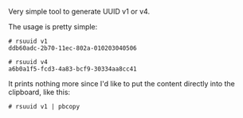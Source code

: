 Very simple tool to generate UUID v1 or v4.

The usage is pretty simple:

```
# rsuuid v1
ddb60adc-2b70-11ec-802a-010203040506

# rsuuid v4
a6b0a1f5-fcd3-4a83-bcf9-30334aa8cc41
```

It prints nothing more since I'd like to put the content directly into the clipboard, like this:
```
# rsuuid v1 | pbcopy
```
